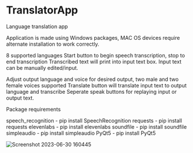 # TranslatorApp
Language translation app

Application is made using Windows packages, MAC OS devices require alternate installation to work correctly.

8 supported languages
Start button to begin speech transcription, stop to end transcription
Transcribed text will print into input text box.
Input text can be manually edited/input.

Adjust output language and voice for desired output, two male and two female voices supported
Translate button will translate input text to output language and transcribe
Seperate speak buttons for replaying input or output text.

Package requirements

speech_recognition - pip install SpeechRecognition
requests - pip install requests
elevenlabs - pip install elevenlabs
soundfile - pip install soundfile
simpleaudio - pip install simpleaudio
PyQt5 - pip install PyQt5

![Screenshot 2023-06-30 160445](https://github.com/NoreNZ/TranslatorApp/assets/50392938/710fdf53-0ee1-408e-855e-888a0b3b2dd1)
